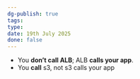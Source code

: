```yaml
---
dg-publish: true
tags: 
type: 
date: 19th July 2025
done: false
---
```

- You **don’t call ALB**; ALB **calls your app**.
- You **call** s3, not s3 calls your app